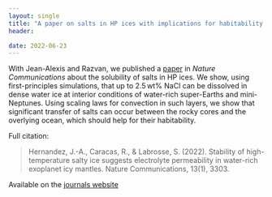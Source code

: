 ```yaml
---
layout: single
title: "A paper on salts in HP ices with implications for habitability of icy exoplanets"
header:

date: 2022-06-23
---
```

With Jean-Alexis and Razvan, we published a [paper](https://www.nature.com/articles/s41467-022-30796-5)
in *Nature Communications* about the solubility of salts in HP ices. We show, using first-principles simulations,
that up to 2.5 wt% NaCl can be dissolved in dense water ice at interior conditions of water-rich super-Earths
and mini-Neptunes. Using scaling laws for convection in such layers, we show that significant transfer of salts
can occur between the rocky cores and the overlying ocean, which should help for their habitability.
    
Full citation: 
> Hernandez, J.-A., Caracas, R., & Labrosse, S. (2022). Stability
> of high-temperature salty ice suggests electrolyte permeability
> in water-rich exoplanet icy mantles. Nature Communications, 13(1), 3303.

Available on the
[journals website](https://doi.org/10.1038/s41467-022-30796-5)
